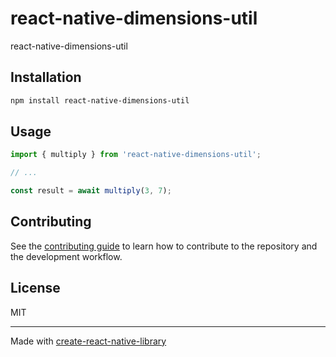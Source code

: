 # react-native-dimensions-util

react-native-dimensions-util

## Installation

```sh
npm install react-native-dimensions-util
```

## Usage

```js
import { multiply } from 'react-native-dimensions-util';

// ...

const result = await multiply(3, 7);
```

## Contributing

See the [contributing guide](CONTRIBUTING.md) to learn how to contribute to the repository and the development workflow.

## License

MIT

---

Made with [create-react-native-library](https://github.com/callstack/react-native-builder-bob)
